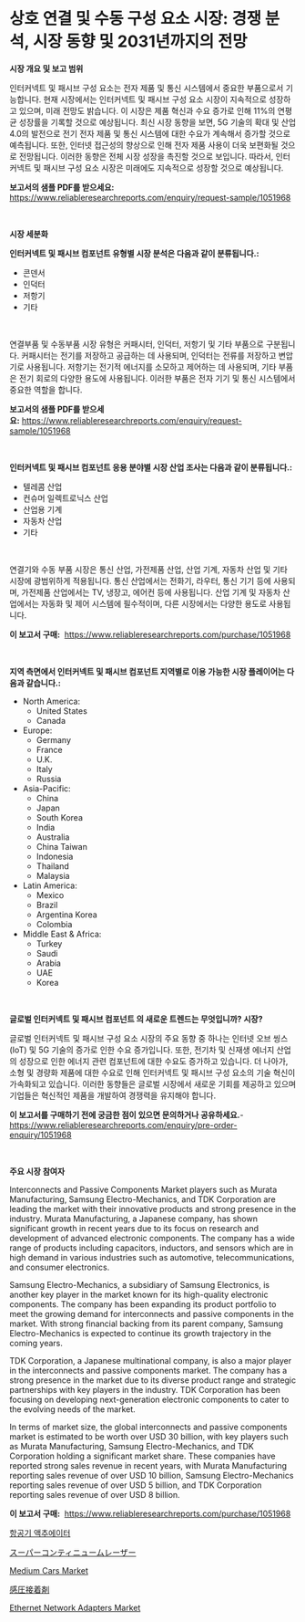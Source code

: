 <p><h1>상호 연결 및 수동 구성 요소 시장: 경쟁 분석, 시장 동향 및 2031년까지의 전망</h1></p><p><strong>시장 개요 및 보고 범위</strong></p>
<p><p>인터커넥트 및 패시브 구성 요소는 전자 제품 및 통신 시스템에서 중요한 부품으로서 기능합니다. 현재 시장에서는 인터커넥트 및 패시브 구성 요소 시장이 지속적으로 성장하고 있으며, 미래 전망도 밝습니다. 이 시장은 제품 혁신과 수요 증가로 인해 11%의 연평균 성장률을 기록할 것으로 예상됩니다. 최신 시장 동향을 보면, 5G 기술의 확대 및 산업 4.0의 발전으로 전기 전자 제품 및 통신 시스템에 대한 수요가 계속해서 증가할 것으로 예측됩니다. 또한, 인터넷 접근성의 향상으로 인해 전자 제품 사용이 더욱 보편화될 것으로 전망됩니다. 이러한 동향은 전체 시장 성장을 촉진할 것으로 보입니다. 따라서, 인터커넥트 및 패시브 구성 요소 시장은 미래에도 지속적으로 성장할 것으로 예상됩니다.</p></p>
<p><strong>보고서의 샘플 PDF를 받으세요:</strong> <a href="https://www.reliableresearchreports.com/enquiry/request-sample/1051968">https://www.reliableresearchreports.com/enquiry/request-sample/1051968</a></p>
<p>&nbsp;</p>
<p><strong>시장 세분화</strong></p>
<p><strong>인터커넥트 및 패시브 컴포넌트 유형별 시장 분석은 다음과 같이 분류됩니다.:</strong></p>
<p><ul><li>콘덴서</li><li>인덕터</li><li>저항기</li><li>기타</li></ul></p>
<p>&nbsp;</p>
<p><p>연결부품 및 수동부품 시장 유형은 커패시터, 인덕터, 저항기 및 기타 부품으로 구분됩니다. 커패시터는 전기를 저장하고 공급하는 데 사용되며, 인덕터는 전류를 저장하고 변압기로 사용됩니다. 저항기는 전기적 에너지를 소모하고 제어하는 데 사용되며, 기타 부품은 전기 회로의 다양한 용도에 사용됩니다. 이러한 부품은 전자 기기 및 통신 시스템에서 중요한 역할을 합니다.</p></p>
<p><strong>보고서의 샘플 PDF를 받으세요:</strong>&nbsp;<a href="https://www.reliableresearchreports.com/enquiry/request-sample/1051968">https://www.reliableresearchreports.com/enquiry/request-sample/1051968</a></p>
<p>&nbsp;</p>
<p><strong> 인터커넥트 및 패시브 컴포넌트 응용 분야별 시장 산업 조사는 다음과 같이 분류됩니다.:</strong></p>
<p><ul><li>텔레콤 산업</li><li>컨슈머 일렉트로닉스 산업</li><li>산업용 기계</li><li>자동차 산업</li><li>기타</li></ul></p>
<p>&nbsp;</p>
<p><p>연결기와 수동 부품 시장은 통신 산업, 가전제품 산업, 산업 기계, 자동차 산업 및 기타 시장에 광범위하게 적용됩니다. 통신 산업에서는 전화기, 라우터, 통신 기기 등에 사용되며, 가전제품 산업에서는 TV, 냉장고, 에어컨 등에 사용됩니다. 산업 기계 및 자동차 산업에서는 자동화 및 제어 시스템에 필수적이며, 다른 시장에서는 다양한 용도로 사용됩니다.</p></p>
<p><strong>이 보고서 구매:</strong>&nbsp; <a href="https://www.reliableresearchreports.com/purchase/1051968">https://www.reliableresearchreports.com/purchase/1051968</a></p>
<p>&nbsp;</p>
<p><strong>지역 측면에서 인터커넥트 및 패시브 컴포넌트 지역별로 이용 가능한 시장 플레이어는 다음과 같습니다.:</strong></p>
<p><ul>
    <li>
        North America:
        <ul>
            <li>United States</li>
            <li>Canada</li>
        </ul>
    </li>
    <li>
        Europe:
        <ul>
            <li>Germany</li>
            <li>France</li>
            <li>U.K.</li>
            <li>Italy</li>
            <li>Russia</li>
        </ul>
    </li>
    <li>
        Asia-Pacific:
        <ul>
            <li>China</li>
            <li>Japan</li>
            <li>South Korea</li>
            <li>India</li>
            <li>Australia</li>
            <li>China Taiwan</li>
            <li>Indonesia</li>
            <li>Thailand</li>
            <li>Malaysia</li>
        </ul>
    </li>
    <li>
        Latin America:
        <ul>
            <li>Mexico</li>
            <li>Brazil</li>
            <li>Argentina Korea</li>
            <li>Colombia</li>
        </ul>
    </li>
    <li>
        Middle East & Africa:
        <ul>
            <li>Turkey</li>
            <li>Saudi</li>
            <li>Arabia</li>
            <li>UAE</li>
            <li>Korea</li>
        </ul>
    </li>
    </ul></p>
<p>&nbsp;</p>
<p><strong>글로벌 인터커넥트 및 패시브 컴포넌트 의 새로운 트렌드는 무엇입니까? 시장?</strong></p>
<p><p>글로벌 인터커넥트 및 패시브 구성 요소 시장의 주요 동향 중 하나는 인터넷 오브 씽스(IoT) 및 5G 기술의 증가로 인한 수요 증가입니다. 또한, 전기차 및 신재생 에너지 산업의 성장으로 인한 에너지 관련 컴포넌트에 대한 수요도 증가하고 있습니다. 더 나아가, 소형 및 경량화 제품에 대한 수요로 인해 인터커넥트 및 패시브 구성 요소의 기술 혁신이 가속화되고 있습니다. 이러한 동향들은 글로벌 시장에서 새로운 기회를 제공하고 있으며 기업들은 혁신적인 제품을 개발하여 경쟁력을 유지해야 합니다.</p></p>
<p><strong>이 보고서를 구매하기 전에 궁금한 점이 있으면 문의하거나 공유하세요.</strong>- <a href="https://www.reliableresearchreports.com/enquiry/pre-order-enquiry/1051968">https://www.reliableresearchreports.com/enquiry/pre-order-enquiry/1051968</a></p>
<p>&nbsp;</p>
<p><strong>주요 시장 참여자</strong></p>
<p><p>Interconnects and Passive Components Market players such as Murata Manufacturing, Samsung Electro-Mechanics, and TDK Corporation are leading the market with their innovative products and strong presence in the industry. Murata Manufacturing, a Japanese company, has shown significant growth in recent years due to its focus on research and development of advanced electronic components. The company has a wide range of products including capacitors, inductors, and sensors which are in high demand in various industries such as automotive, telecommunications, and consumer electronics.</p><p>Samsung Electro-Mechanics, a subsidiary of Samsung Electronics, is another key player in the market known for its high-quality electronic components. The company has been expanding its product portfolio to meet the growing demand for interconnects and passive components in the market. With strong financial backing from its parent company, Samsung Electro-Mechanics is expected to continue its growth trajectory in the coming years.</p><p>TDK Corporation, a Japanese multinational company, is also a major player in the interconnects and passive components market. The company has a strong presence in the market due to its diverse product range and strategic partnerships with key players in the industry. TDK Corporation has been focusing on developing next-generation electronic components to cater to the evolving needs of the market.</p><p>In terms of market size, the global interconnects and passive components market is estimated to be worth over USD 30 billion, with key players such as Murata Manufacturing, Samsung Electro-Mechanics, and TDK Corporation holding a significant market share. These companies have reported strong sales revenue in recent years, with Murata Manufacturing reporting sales revenue of over USD 10 billion, Samsung Electro-Mechanics reporting sales revenue of over USD 5 billion, and TDK Corporation reporting sales revenue of over USD 8 billion.</p></p>
<p><strong>이 보고서 구매:</strong>&nbsp;&nbsp;<a href="https://www.reliableresearchreports.com/purchase/1051968">https://www.reliableresearchreports.com/purchase/1051968</a></p>
<p><p><a href="https://github.com/vsn7qpua81q/Market-Research-Report-List-1/blob/main/832974111004.md">항공기 액추에이터</a></p><p><a href="https://github.com/adcxff01450218/Market-Research-Report-List-1/blob/main/330020111838.md">スーパーコンティニュームレーザー</a></p><p><a href="https://issuu.com/reportprime-2/docs/medium-cars-market-size-2030.pptx">Medium Cars Market</a></p><p><a href="https://github.com/xnljig2898992/Market-Research-Report-List-1/blob/main/163133011837.md">感圧接着剤</a></p><p><a href="https://github.com/jhcraigie/Market-Research-Report-List-2/blob/main/ethernet-network-adapters-market.md">Ethernet Network Adapters Market</a></p></p>
